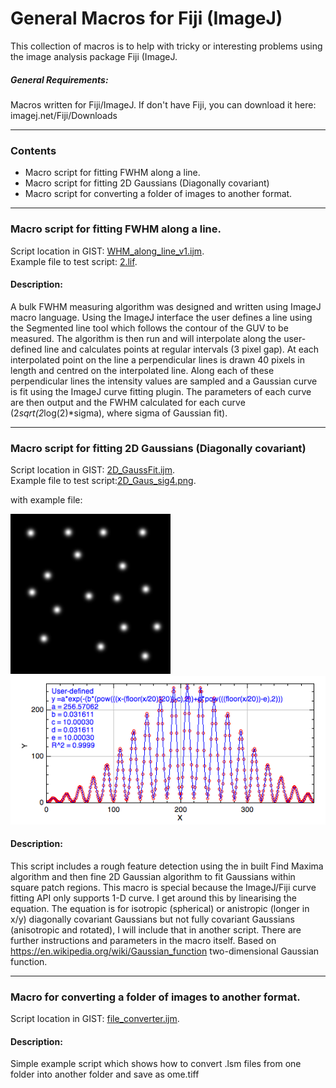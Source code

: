 # General Macros for Fiji (ImageJ)

This collection of macros is to help with tricky or interesting problems using the image analysis package Fiji (ImageJ.
##### General Requirements:

Macros written for Fiji/ImageJ. If don't have Fiji, you can download  it here: imagej.net/Fiji/Downloads

------------
### Contents
- Macro script for fitting FWHM along a line. 
- Macro script for fitting 2D Gaussians (Diagonally covariant)
- Macro script for converting a folder of images to another format.


------------------


### Macro script for fitting FWHM along a line. 
Script location in GIST: [WHM_along_line_v1.ijm](https://gist.github.com/dwaithe/2b9581324e3c8caf9238765ce50127fb).  
Example file to test script: [2.lif](https://drive.google.com/file/d/1mQ1yezSlPRWksWduzm6WNVTeg0uZU1Qs/view?usp=sharing).   
#### Description:  
A bulk FWHM measuring algorithm was designed and written using ImageJ macro language. Using the ImageJ interface the user defines a line using the Segmented line tool which follows the contour of the GUV to be measured. The algorithm is then run and will interpolate along the user-defined line and calculates points at regular intervals (3 pixel gap). At each interpolated point on the line a perpendicular lines is drawn 40 pixels in length and centred on the interpolated line. Along each of these perpendicular lines the intensity values are sampled and a Gaussian curve is fit using the ImageJ curve fitting plugin. The parameters of each curve are then output and the FWHM calculated for each curve (2*sqrt(2*log(2)*sigma), where sigma of Gaussian fit).  


------------------

### Macro script for fitting 2D Gaussians (Diagonally covariant)
Script location in GIST: [2D_GaussFit.ijm](https://gist.github.com/dwaithe/186f910ebf58f65ebd26ff4692b00ee3).   
Example file to test script:[2D_Gaus_sig4.png](resources/2D_Gaus_sig4.png).  

with example file:

![alt text](resources/2D_Gaus_sig4.png "Example image")
![alt text](resources/example_output.png "Example output")

#### Description: 
This script includes a rough feature detection using the in built Find Maxima algorithm and then fine 2D Gaussian algorithm to fit Gaussians within square patch regions. This macro is special because the ImageJ/Fiji curve fitting API only supports 1-D curve. I get around this by linearising the equation. The equation is for isotropic (spherical) or anistropic (longer in x/y) diagonally covariant Gaussians but not fully covariant Gaussians (anisotropic and rotated), I will include that in another script. There are further instructions and parameters in the macro itself.
Based on https://en.wikipedia.org/wiki/Gaussian_function two-dimensional Gaussian function.


------------------
### Macro for converting a folder of images to another format.
Script location in GIST: [file_converter.ijm](https://gist.github.com/dwaithe/526eb15b06fa88e4981d70d3c1a73b60). 
#### Description:
Simple example script which shows how to convert .lsm files from one folder into another folder and save as ome.tiff

